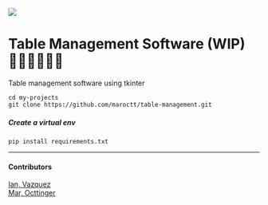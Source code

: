 ![](https://media2.giphy.com/media/gj5xC7OVgWG33Wl8DJ/giphy.gif?cid=790b76110392ee6f3018fc14449afca3cd401fb3ee993adc&rid=giphy.gif&ct=g)

# Table Management Software (WIP) 👷🏽‍♀️👷🏽‍♂️

Table management software using tkinter

```shell
cd my-projects
git clone https://github.com/maroctt/table-management.git
```

##### Create a virtual env

```shell
pip install requirements.txt
```

---

#### Contributors
[Ian, Vazquez](https://github.com/iannv/)
<br>
[Mar, Octtinger](https://github.com/maroctt)
